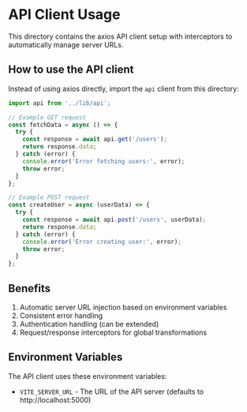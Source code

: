 # API Client Usage

This directory contains the axios API client setup with interceptors to automatically manage server URLs.

## How to use the API client

Instead of using axios directly, import the `api` client from this directory:

```typescript
import api from '../lib/api';

// Example GET request
const fetchData = async () => {
  try {
    const response = await api.get('/users');
    return response.data;
  } catch (error) {
    console.error('Error fetching users:', error);
    throw error;
  }
};

// Example POST request
const createUser = async (userData) => {
  try {
    const response = await api.post('/users', userData);
    return response.data;
  } catch (error) {
    console.error('Error creating user:', error);
    throw error;
  }
};
```

## Benefits

1. Automatic server URL injection based on environment variables
2. Consistent error handling
3. Authentication handling (can be extended)
4. Request/response interceptors for global transformations

## Environment Variables

The API client uses these environment variables:

- `VITE_SERVER_URL` - The URL of the API server (defaults to http://localhost:5000) 